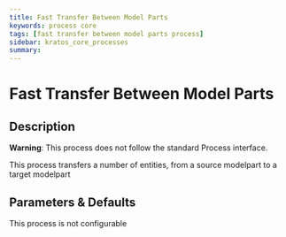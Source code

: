 ```yaml
---
title: Fast Transfer Between Model Parts
keywords: process core
tags: [fast transfer between model parts process]
sidebar: kratos_core_processes
summary: 
---
```


# Fast Transfer Between Model Parts

## Description

**Warning**: This process does not follow the standard Process interface.

This process transfers a number of entities, from a source modelpart to a target modelpart

## Parameters & Defaults

This process is not configurable